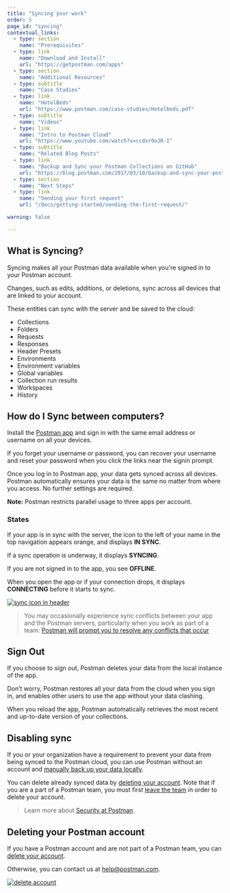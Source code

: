```yaml
---
title: "Syncing your work"
order: 5
page_id: "syncing"
contextual_links:
  - type: section
    name: "Prerequisites"
  - type: link
    name: "Download and Install"
    url: "https://getpostman.com/apps"
  - type: section
    name: "Additional Resources"
  - type: subtitle
    name: "Case Studies"
  - type: link
    name: "HotelBeds"
    url: "https://www.postman.com/case-studies/Hotelbeds.pdf"
  - type: subtitle
    name: "Videos"
  - type: link
    name: "Intro to Postman Cloud"
    url: "https://www.youtube.com/watch?v=ccdxr0oJR-I"
  - type: subtitle
    name: "Related Blog Posts"
  - type: link
    name: "Backup and Sync your Postman Collections on GitHub"
    url: "https://blog.postman.com/2017/03/10/backup-and-sync-your-postman-collections-on-github/"
  - type: section
    name: "Next Steps"
  - type: link
    name: "Sending your first request"
    url: "/docs/getting-started/sending-the-first-request/"

warning: false

---
```


## What is Syncing?

Syncing makes all your Postman data available when you're signed in to your Postman account.

Changes, such as edits, additions, or deletions, sync across all devices that are linked to your account.

These entities can sync with the server and be saved to the cloud:

* Collections
* Folders
* Requests
* Responses
* Header Presets
* Environments
* Environment variables
* Global variables
* Collection run results
* Workspaces
* History

## How do I Sync between computers?

Install the [Postman app](https://www.postman.com/downloads/) and sign in with the same email address or username on all your devices.

If you forget your username or password, you can recover your username and reset your password when you click the links near the signin prompt.

Once you log in to Postman app, your data gets synced across all devices. Postman automatically ensures your data is the same no matter from where you access. No further settings are required.

**Note:** Postman restricts parallel usage to three apps per account.

### States

If your app is in sync with the server, the icon to the left of your name in the top navigation appears orange, and displays **IN SYNC**.

If a sync operation is underway, it displays **SYNCING**.

If you are not signed in to the app, you see **OFFLINE**.

When you open the app or if your connection drops, it displays **CONNECTING** before it starts to sync.

[![sync icon in header](https://assets.postman.com/postman-docs/Sync-Screen.png)](https://assets.postman.com/postman-docs/Sync-Screen.png)

> You may occasionally experience sync conflicts between your app and the Postman servers, particularly when you work as part of a team: [Postman will prompt you to resolve any conflicts that occur](/docs/collaborating-in-postman/using-workspaces/conflicts/)

## Sign Out

If you choose to sign out, Postman deletes your data from the local instance of the app.

Don’t worry, Postman restores all your data from the cloud when you sign in, and enables other users to use the app without your data clashing.

When you reload the app, Postman automatically retrieves the most recent and up-to-date version of your collections.

## Disabling sync

If you or your organization have a requirement to prevent your data from being synced to the Postman cloud, you can use Postman without an account and [manually back up your data locally](/docs/postman/collections/importing-and-exporting-data/#exporting-postman-data).

You can delete already synced data by [deleting your account](#deleting-your-postman-account). Note that if you are a part of a Postman team, you must first [leave the team](https://go.postman.co/settings/me/team) in order to delete your account.

> Learn more about [Security at Postman](https://www.postman.com/security/).

## Deleting your Postman account

If you have a Postman account and are not part of a Postman team, you can [delete your account](https://go.postman.co/settings/me).

Otherwise, you can contact us at [help@postman.com](mailto:help@postman.com).

[![delete account](https://assets.postman.com/postman-docs/WS-syncing-deleteAccount.png)](https://assets.postman.com/postman-docs/WS-syncing-deleteAccount.png)
